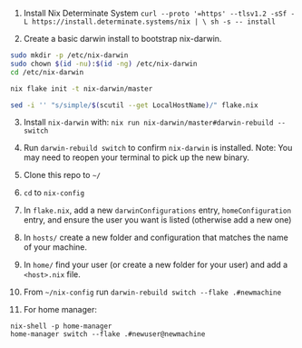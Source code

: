 1. Install Nix Determinate System `curl --proto '=https' --tlsv1.2 -sSf -L https://install.determinate.systems/nix | \
  sh -s -- install`

2. Create a basic darwin install to bootstrap nix-darwin.
```sh
sudo mkdir -p /etc/nix-darwin
sudo chown $(id -nu):$(id -ng) /etc/nix-darwin
cd /etc/nix-darwin

nix flake init -t nix-darwin/master

sed -i '' "s/simple/$(scutil --get LocalHostName)/" flake.nix
```
3. Install `nix-darwin` with: `nix run nix-darwin/master#darwin-rebuild -- switch`
4. Run `darwin-rebuild switch` to confirm `nix-darwin` is installed. Note: You may need to reopen your terminal to pick up the new binary.

5. Clone this repo to `~/`
6. `cd` to `nix-config`
7. In `flake.nix`, add a new `darwinConfigurations` entry, `homeConfiguration` entry, and ensure the user you want is listed (otherwise add a new one)
8. In `hosts/` create a new folder and configuration that matches the name of your machine.
9. In `home/` find your user (or create a new folder for your user) and add a `<host>.nix` file.
10. From `~/nix-config` run `darwin-rebuild switch --flake .#newmachine`
11. For home manager: 
```
nix-shell -p home-manager
home-manager switch --flake .#newuser@newmachine
```
